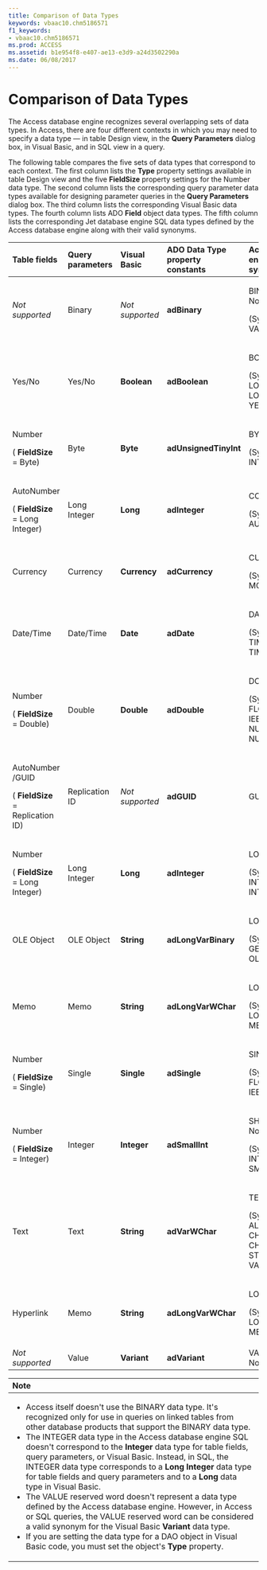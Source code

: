 ```yaml
---
title: Comparison of Data Types
keywords: vbaac10.chm5186571
f1_keywords:
- vbaac10.chm5186571
ms.prod: ACCESS
ms.assetid: b1e954f8-e407-ae13-e3d9-a24d3502290a
ms.date: 06/08/2017
---
```



# Comparison of Data Types

The Access database engine recognizes several overlapping sets of data types. In Access, there are four different contexts in which you may need to specify a data type — in table Design view, in the  **Query Parameters** dialog box, in Visual Basic, and in SQL view in a query.

The following table compares the five sets of data types that correspond to each context. The first column lists the  **Type** property settings available in table Design view and the five **FieldSize** property settings for the Number data type. The second column lists the corresponding query parameter data types available for designing parameter queries in the **Query Parameters** dialog box. The third column lists the corresponding Visual Basic data types. The fourth column lists ADO **Field** object data types. The fifth column lists the corresponding Jet database engine SQL data types defined by the Access database engine along with their valid synonyms.


|**Table fields**|**Query parameters**|**Visual Basic**|**ADO Data Type property constants**|**Access database engine SQL and synonyms**|
|:-----|:-----|:-----|:-----|:-----|
| _Not supported_|Binary| _Not supported_|**adBinary**|<p>BINARY (See Notes)</p><p>(Synonym: VARBINARY)</p>|
|Yes/No|Yes/No|**Boolean**|**adBoolean**|<p>BOOLEAN</p><p>(Synonyms: BIT, LOGICAL, LOGICAL1, YESNO)</p>|
|<p>Number</p><p>( **FieldSize** = Byte)</p>|Byte|**Byte**|**adUnsignedTinyInt**|<p>BYTE</p><p>(Synonym: INTEGER1)</p>|
|<p>AutoNumber</p><p>( **FieldSize** = Long Integer)</p>|Long Integer|**Long**|**adInteger**|<p>COUNTER</p><p>(Synonym: AUTOINCREMENT)</p>|
|Currency|Currency|**Currency**|**adCurrency**|<p>CURRENCY</p><p>(Synonym: MONEY)</p>|
|Date/Time|Date/Time|**Date**|**adDate**|<p>DATETIME</p><p>(Synonyms: DATE, TIME, TIMESTAMP)</p>|
|<p>Number</p><p>( **FieldSize** = Double)</p>|Double|**Double**|**adDouble**|<p>DOUBLE</p><p>(Synonyms: FLOAT, FLOAT8, IEEEDOUBLE, NUMBER, NUMERIC)</p>|
|<p>AutoNumber /GUID </p><p>( **FieldSize** = Replication ID)</p>|Replication ID| _Not supported_|**adGUID**|GUID|
|<p>Number</p><p>( **FieldSize** = Long Integer)</p>|Long Integer|**Long**|**adInteger**|<p>LONG (See Notes)</p><p>(Synonyms: INT, INTEGER, INTEGER4)</p>|
|OLE Object|OLE Object|**String**|**adLongVarBinary**|<p>LONGBINARY</p><p>(Synonyms: GENERAL, OLEOBJECT)</p>|
|Memo|Memo|**String**|**adLongVarWChar**|<p>LONGTEXT</p><p>(Synonyms: LONGCHAR, MEMO, NOTE)</p>|
|<p>Number</p><p>( **FieldSize** = Single)</p>|Single|**Single**|**adSingle**|<p>SINGLE</p><p>(Synonyms: FLOAT4, IEEESINGLE, REAL)</p>|
|<p>Number</p><p>( **FieldSize** = Integer)</p>|Integer|**Integer**|**adSmallInt**|<p>SHORT (See Notes)</p><p>(Synonyms: INTEGER2, SMALLINT)</p>|
|Text|Text|**String**|**adVarWChar**|<p>TEXT</p><p>(Synonyms: ALPHANUMERIC, CHAR, CHARACTER, STRING, VARCHAR)</p>|
|Hyperlink|Memo|**String**|**adLongVarWChar**|<p>LONGTEXT</p><p>(Synonyms: LONGCHAR, MEMO, NOTE)</p>|
| _Not supported_|Value|**Variant**|**adVariant**|VALUE (See Notes)|

|**Note**|
|:-----|  
|<ul><li>Access itself doesn't use the BINARY data type. It's recognized only for use in queries on linked tables from other database products that support the BINARY data type.</li><li>The INTEGER data type in the Access database engine SQL doesn't correspond to the **Integer** data type for table fields, query parameters, or Visual Basic. Instead, in SQL, the INTEGER data type corresponds to a **Long Integer** data type for table fields and query parameters and to a **Long** data type in Visual Basic.</li><li>The VALUE reserved word doesn't represent a data type defined by the Access database engine. However, in Access or SQL queries, the VALUE reserved word can be considered a valid synonym for the Visual Basic **Variant** data type.</li><li>If you are setting the data type for a DAO object in Visual Basic code, you must set the object's  **Type** property.</li></ul>|

